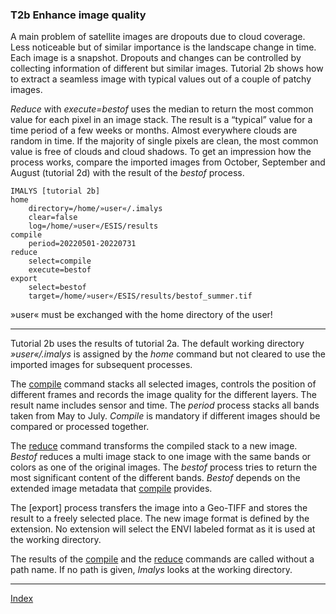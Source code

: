 ### T2b	Enhance image quality

A main problem of satellite images are dropouts due to cloud coverage. Less noticeable but of similar importance is the landscape change in time. Each image is a snapshot. Dropouts and changes can be controlled by collecting information of different but similar images. Tutorial 2b shows how to extract a seamless image with typical values out of a couple of patchy images.

*Reduce* with *execute=bestof* uses the median to return the most common value for each pixel in an image stack. The result is a “typical” value for a time period of a few weeks or months. Almost everywhere clouds are random in time. If the majority of single pixels are clean, the most common value is free of clouds and cloud shadows. To get an impression how the process works, compare the imported images from October, September and August (tutorial 2d) with the result of the *bestof* process. 

```
IMALYS [tutorial 2b]
home
	directory=/home/»user«/.imalys
	clear=false
	log=/home/»user«/ESIS/results
compile
	period=20220501-20220731
reduce
	select=compile
	execute=bestof	
export
	select=bestof
	target=/home/»user«/ESIS/results/bestof_summer.tif
```

»user« must be exchanged with the home directory of the user!

-----

Tutorial 2b uses the results of tutorial 2a. The default working directory *»user«/.imalys* is assigned by the *home* command but not cleared to use the imported images for subsequent processes.

The [compile](../manual/4_Compile.md) command stacks all selected images, controls the position of different frames and records the image quality for the different layers. The result name includes sensor and time. The *period* process stacks all bands taken from May to July. *Compile* is mandatory if different images should be compared or processed together.

The [reduce](../manual/5_Reduce.md) command transforms the compiled stack to a new image. *Bestof* reduces a multi image stack to one image with the same bands or colors as one of the original images. The *bestof* process tries to return the most significant content of the different bands. *Bestof* depends on the extended image metadata that [compile](../manual/4_Compile.md) provides. 

The [export] process transfers the image into a Geo-TIFF and stores the result to a freely selected place. The new image format is defined by the extension. No extension will select the ENVI labeled format as it is used at the working directory.

The results of the [compile](../manual/4_Compile.md) and the [reduce](../manual/5_Reduce.md) commands are called without a path name. If no path is given, *Imalys* looks at the working directory.

-----

[Index](Index.md)